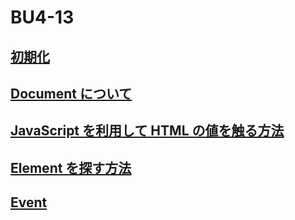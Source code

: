 # BU4-13

## [初期化](https://github.com/PARK-JONGSEOK/BU4-13/pull/1)

## [Document について](https://github.com/PARK-JONGSEOK/BU4-13/pull/2)

## [JavaScript を利用して HTML の値を触る方法](https://github.com/PARK-JONGSEOK/BU4-13/pull/3)

## [Element を探す方法](https://github.com/PARK-JONGSEOK/BU4-13/pull/4)

## [Event](https://github.com/PARK-JONGSEOK/BU4-13/pull/5)
